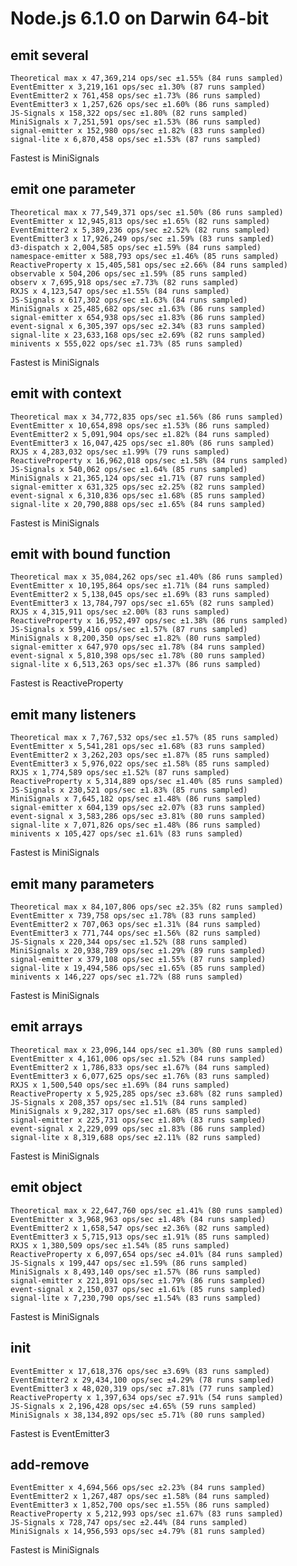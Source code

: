 # Node.js 6.1.0 on Darwin 64-bit

## emit several
    Theoretical max x 47,369,214 ops/sec ±1.55% (84 runs sampled)
    EventEmitter x 3,219,161 ops/sec ±1.30% (87 runs sampled)
    EventEmitter2 x 761,458 ops/sec ±1.73% (86 runs sampled)
    EventEmitter3 x 1,257,626 ops/sec ±1.60% (86 runs sampled)
    JS-Signals x 158,322 ops/sec ±1.80% (82 runs sampled)
    MiniSignals x 7,251,591 ops/sec ±1.53% (86 runs sampled)
    signal-emitter x 152,980 ops/sec ±1.82% (83 runs sampled)
    signal-lite x 6,870,458 ops/sec ±1.53% (87 runs sampled)
Fastest is MiniSignals

## emit one parameter
    Theoretical max x 77,549,371 ops/sec ±1.50% (86 runs sampled)
    EventEmitter x 12,945,813 ops/sec ±1.65% (82 runs sampled)
    EventEmitter2 x 5,389,236 ops/sec ±2.52% (82 runs sampled)
    EventEmitter3 x 17,926,249 ops/sec ±1.59% (83 runs sampled)
    d3-dispatch x 2,004,585 ops/sec ±1.59% (84 runs sampled)
    namespace-emitter x 588,793 ops/sec ±1.46% (85 runs sampled)
    ReactiveProperty x 15,405,581 ops/sec ±2.66% (84 runs sampled)
    observable x 504,206 ops/sec ±1.59% (85 runs sampled)
    observ x 7,695,918 ops/sec ±7.73% (82 runs sampled)
    RXJS x 4,123,547 ops/sec ±1.55% (84 runs sampled)
    JS-Signals x 617,302 ops/sec ±1.63% (84 runs sampled)
    MiniSignals x 25,485,682 ops/sec ±1.63% (86 runs sampled)
    signal-emitter x 654,938 ops/sec ±1.83% (86 runs sampled)
    event-signal x 6,305,397 ops/sec ±2.34% (83 runs sampled)
    signal-lite x 23,633,168 ops/sec ±2.69% (82 runs sampled)
    minivents x 555,022 ops/sec ±1.73% (85 runs sampled)
Fastest is MiniSignals

## emit with context
    Theoretical max x 34,772,835 ops/sec ±1.56% (86 runs sampled)
    EventEmitter x 10,654,898 ops/sec ±1.53% (86 runs sampled)
    EventEmitter2 x 5,091,904 ops/sec ±1.82% (84 runs sampled)
    EventEmitter3 x 16,047,425 ops/sec ±1.80% (86 runs sampled)
    RXJS x 4,283,032 ops/sec ±1.99% (79 runs sampled)
    ReactiveProperty x 16,962,018 ops/sec ±1.58% (84 runs sampled)
    JS-Signals x 540,062 ops/sec ±1.64% (85 runs sampled)
    MiniSignals x 21,365,124 ops/sec ±1.71% (87 runs sampled)
    signal-emitter x 631,325 ops/sec ±2.25% (82 runs sampled)
    event-signal x 6,310,836 ops/sec ±1.68% (85 runs sampled)
    signal-lite x 20,790,888 ops/sec ±1.65% (84 runs sampled)
Fastest is MiniSignals

## emit with bound function
    Theoretical max x 35,084,262 ops/sec ±1.40% (86 runs sampled)
    EventEmitter x 10,195,864 ops/sec ±1.71% (84 runs sampled)
    EventEmitter2 x 5,138,045 ops/sec ±1.69% (83 runs sampled)
    EventEmitter3 x 13,784,797 ops/sec ±1.65% (82 runs sampled)
    RXJS x 4,315,911 ops/sec ±2.00% (83 runs sampled)
    ReactiveProperty x 16,952,497 ops/sec ±1.38% (86 runs sampled)
    JS-Signals x 599,416 ops/sec ±1.57% (87 runs sampled)
    MiniSignals x 8,200,350 ops/sec ±1.82% (80 runs sampled)
    signal-emitter x 647,970 ops/sec ±1.78% (84 runs sampled)
    event-signal x 5,810,398 ops/sec ±1.78% (80 runs sampled)
    signal-lite x 6,513,263 ops/sec ±1.37% (86 runs sampled)
Fastest is ReactiveProperty

## emit many listeners
    Theoretical max x 7,767,532 ops/sec ±1.57% (85 runs sampled)
    EventEmitter x 5,541,281 ops/sec ±1.68% (83 runs sampled)
    EventEmitter2 x 3,262,203 ops/sec ±1.87% (85 runs sampled)
    EventEmitter3 x 5,976,022 ops/sec ±1.58% (85 runs sampled)
    RXJS x 1,774,589 ops/sec ±1.52% (87 runs sampled)
    ReactiveProperty x 5,314,889 ops/sec ±1.40% (85 runs sampled)
    JS-Signals x 230,521 ops/sec ±1.83% (85 runs sampled)
    MiniSignals x 7,645,182 ops/sec ±1.48% (86 runs sampled)
    signal-emitter x 604,139 ops/sec ±2.07% (83 runs sampled)
    event-signal x 3,583,286 ops/sec ±3.81% (80 runs sampled)
    signal-lite x 7,071,826 ops/sec ±1.48% (86 runs sampled)
    minivents x 105,427 ops/sec ±1.61% (83 runs sampled)
Fastest is MiniSignals

## emit many parameters
    Theoretical max x 84,107,806 ops/sec ±2.35% (82 runs sampled)
    EventEmitter x 739,758 ops/sec ±1.78% (83 runs sampled)
    EventEmitter2 x 707,063 ops/sec ±1.31% (84 runs sampled)
    EventEmitter3 x 771,744 ops/sec ±1.56% (82 runs sampled)
    JS-Signals x 220,344 ops/sec ±1.52% (88 runs sampled)
    MiniSignals x 20,938,789 ops/sec ±1.29% (89 runs sampled)
    signal-emitter x 379,108 ops/sec ±1.55% (87 runs sampled)
    signal-lite x 19,494,586 ops/sec ±1.65% (85 runs sampled)
    minivents x 146,227 ops/sec ±1.72% (88 runs sampled)
Fastest is MiniSignals

## emit arrays
    Theoretical max x 23,096,144 ops/sec ±1.30% (80 runs sampled)
    EventEmitter x 4,161,006 ops/sec ±1.52% (84 runs sampled)
    EventEmitter2 x 1,786,833 ops/sec ±1.67% (84 runs sampled)
    EventEmitter3 x 6,077,625 ops/sec ±1.76% (83 runs sampled)
    RXJS x 1,500,540 ops/sec ±1.69% (84 runs sampled)
    ReactiveProperty x 5,925,285 ops/sec ±3.68% (82 runs sampled)
    JS-Signals x 208,357 ops/sec ±1.51% (84 runs sampled)
    MiniSignals x 9,282,317 ops/sec ±1.68% (85 runs sampled)
    signal-emitter x 225,731 ops/sec ±1.80% (83 runs sampled)
    event-signal x 2,229,099 ops/sec ±1.83% (86 runs sampled)
    signal-lite x 8,319,688 ops/sec ±2.11% (82 runs sampled)
Fastest is MiniSignals

## emit object
    Theoretical max x 22,647,760 ops/sec ±1.41% (80 runs sampled)
    EventEmitter x 3,968,963 ops/sec ±1.48% (84 runs sampled)
    EventEmitter2 x 1,658,547 ops/sec ±2.36% (82 runs sampled)
    EventEmitter3 x 5,715,913 ops/sec ±1.91% (85 runs sampled)
    RXJS x 1,380,509 ops/sec ±1.54% (85 runs sampled)
    ReactiveProperty x 6,097,654 ops/sec ±4.01% (84 runs sampled)
    JS-Signals x 199,447 ops/sec ±1.59% (86 runs sampled)
    MiniSignals x 8,493,140 ops/sec ±1.57% (86 runs sampled)
    signal-emitter x 221,891 ops/sec ±1.79% (86 runs sampled)
    event-signal x 2,150,037 ops/sec ±1.61% (85 runs sampled)
    signal-lite x 7,230,790 ops/sec ±1.54% (83 runs sampled)
Fastest is MiniSignals

## init
    EventEmitter x 17,618,376 ops/sec ±3.69% (83 runs sampled)
    EventEmitter2 x 29,434,100 ops/sec ±4.29% (78 runs sampled)
    EventEmitter3 x 48,020,319 ops/sec ±7.81% (77 runs sampled)
    ReactiveProperty x 1,397,634 ops/sec ±7.91% (54 runs sampled)
    JS-Signals x 2,196,428 ops/sec ±4.65% (59 runs sampled)
    MiniSignals x 38,134,892 ops/sec ±5.71% (80 runs sampled)
Fastest is EventEmitter3

## add-remove
    EventEmitter x 4,694,566 ops/sec ±2.23% (84 runs sampled)
    EventEmitter2 x 1,267,487 ops/sec ±1.58% (84 runs sampled)
    EventEmitter3 x 1,852,700 ops/sec ±1.55% (86 runs sampled)
    ReactiveProperty x 5,212,993 ops/sec ±1.67% (83 runs sampled)
    JS-Signals x 728,747 ops/sec ±2.44% (84 runs sampled)
    MiniSignals x 14,956,593 ops/sec ±4.79% (81 runs sampled)
Fastest is MiniSignals
